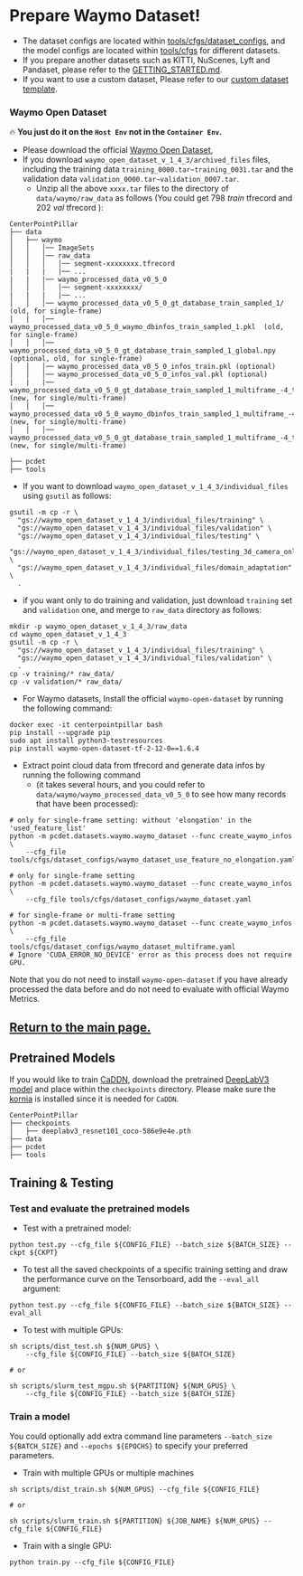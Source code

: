 

# Prepare Waymo Dataset!
- The dataset configs are located within [tools/cfgs/dataset_configs](../tools/cfgs/dataset_configs), and the model configs are located within [tools/cfgs](../tools/cfgs) for different datasets.
- If you prepare another datasets such as KITTI, NuScenes, Lyft and Pandaset, please refer to the [GETTING_STARTED.md](../docs/GETTING_STARTED.md).
- If you want to use a custom dataset, Please refer to our [custom dataset template](CUSTOM_DATASET_TUTORIAL.md).

### Waymo Open Dataset
🔥 **You just do it on the `Host Env` not in the `Container Env`.**
- Please download the official [Waymo Open Dataset](https://waymo.com/open/download/),
- If you download `waymo_open_dataset_v_1_4_3/archived_files` files, including the training data `training_0000.tar~training_0031.tar` and the validation data `validation_0000.tar~validation_0007.tar`.
  - Unzip all the above `xxxx.tar` files to the directory of `data/waymo/raw_data` as follows (You could get 798 *train* tfrecord and 202 *val* tfrecord ):

```
CenterPointPillar
├── data
│   ├── waymo
│   │   │── ImageSets
│   │   │── raw_data
│   │   │   │── segment-xxxxxxxx.tfrecord
|   |   |   |── ...
|   |   |── waymo_processed_data_v0_5_0
│   │   │   │── segment-xxxxxxxx/
|   |   |   |── ...
│   │   │── waymo_processed_data_v0_5_0_gt_database_train_sampled_1/  (old, for single-frame)
│   │   │── waymo_processed_data_v0_5_0_waymo_dbinfos_train_sampled_1.pkl  (old, for single-frame)
│   │   │── waymo_processed_data_v0_5_0_gt_database_train_sampled_1_global.npy (optional, old, for single-frame)
│   │   │── waymo_processed_data_v0_5_0_infos_train.pkl (optional)
│   │   │── waymo_processed_data_v0_5_0_infos_val.pkl (optional)
|   |   |── waymo_processed_data_v0_5_0_gt_database_train_sampled_1_multiframe_-4_to_0 (new, for single/multi-frame)
│   │   │── waymo_processed_data_v0_5_0_waymo_dbinfos_train_sampled_1_multiframe_-4_to_0.pkl (new, for single/multi-frame)
│   │   │── waymo_processed_data_v0_5_0_gt_database_train_sampled_1_multiframe_-4_to_0_global.np  (new, for single/multi-frame)

├── pcdet
├── tools
```

* If you want to download `waymo_open_dataset_v_1_4_3/individual_files` using `gsutil` as follows:
```shell
gsutil -m cp -r \
  "gs://waymo_open_dataset_v_1_4_3/individual_files/training" \
  "gs://waymo_open_dataset_v_1_4_3/individual_files/validation" \
  "gs://waymo_open_dataset_v_1_4_3/individual_files/testing" \
  "gs://waymo_open_dataset_v_1_4_3/individual_files/testing_3d_camera_only_detection" \
  "gs://waymo_open_dataset_v_1_4_3/individual_files/domain_adaptation" \
  .
```

- if you want only to do training and validation, just download `training` set and `validation` one, and merge to `raw_data` directory as follows: 
```shell
mkdir -p waymo_open_dataset_v_1_4_3/raw_data
cd waymo_open_dataset_v_1_4_3
gsutil -m cp -r \
  "gs://waymo_open_dataset_v_1_4_3/individual_files/training" \
  "gs://waymo_open_dataset_v_1_4_3/individual_files/validation" \
  .
cp -v training/* raw_data/
cp -v validation/* raw_data/
```

- For Waymo datasets, Install the official `waymo-open-dataset` by running the following command:
``` shell
docker exec -it centerpointpillar bash
pip install --upgrade pip
sudo apt install python3-testresources
pip install waymo-open-dataset-tf-2-12-0==1.6.4
```

- Extract point cloud data from tfrecord and generate data infos by running the following command
  - (it takes several hours, and you could refer to `data/waymo/waymo_processed_data_v0_5_0` to see how many records that have been processed):
``` shell
# only for single-frame setting: without 'elongation' in the 'used_feature_list'
python -m pcdet.datasets.waymo.waymo_dataset --func create_waymo_infos \
    --cfg_file tools/cfgs/dataset_configs/waymo_dataset_use_feature_no_elongation.yaml
    
# only for single-frame setting
python -m pcdet.datasets.waymo.waymo_dataset --func create_waymo_infos \
    --cfg_file tools/cfgs/dataset_configs/waymo_dataset.yaml

# for single-frame or multi-frame setting
python -m pcdet.datasets.waymo.waymo_dataset --func create_waymo_infos \
    --cfg_file tools/cfgs/dataset_configs/waymo_dataset_multiframe.yaml
# Ignore 'CUDA_ERROR_NO_DEVICE' error as this process does not require GPU.
```
Note that you do not need to install `waymo-open-dataset` if you have already processed the data before and do not need to evaluate with official Waymo Metrics.

## [Return to the main page.](../README.md)


## Pretrained Models
If you would like to train [CaDDN](../tools/cfgs/kitti_models/CaDDN.yaml), download the pretrained [DeepLabV3 model](https://download.pytorch.org/models/deeplabv3_resnet101_coco-586e9e4e.pth) and place within the `checkpoints` directory. Please make sure the [kornia](https://github.com/kornia/kornia) is installed since it is needed for `CaDDN`.
```
CenterPointPillar
├── checkpoints
│   ├── deeplabv3_resnet101_coco-586e9e4e.pth
├── data
├── pcdet
├── tools
```

## Training & Testing


### Test and evaluate the pretrained models
* Test with a pretrained model:
```shell script
python test.py --cfg_file ${CONFIG_FILE} --batch_size ${BATCH_SIZE} --ckpt ${CKPT}
```

* To test all the saved checkpoints of a specific training setting and draw the performance curve on the Tensorboard, add the `--eval_all` argument:
```shell script
python test.py --cfg_file ${CONFIG_FILE} --batch_size ${BATCH_SIZE} --eval_all
```

* To test with multiple GPUs:
```shell script
sh scripts/dist_test.sh ${NUM_GPUS} \
    --cfg_file ${CONFIG_FILE} --batch_size ${BATCH_SIZE}

# or

sh scripts/slurm_test_mgpu.sh ${PARTITION} ${NUM_GPUS} \
    --cfg_file ${CONFIG_FILE} --batch_size ${BATCH_SIZE}
```


### Train a model
You could optionally add extra command line parameters `--batch_size ${BATCH_SIZE}` and `--epochs ${EPOCHS}` to specify your preferred parameters.


* Train with multiple GPUs or multiple machines
```shell script
sh scripts/dist_train.sh ${NUM_GPUS} --cfg_file ${CONFIG_FILE}

# or

sh scripts/slurm_train.sh ${PARTITION} ${JOB_NAME} ${NUM_GPUS} --cfg_file ${CONFIG_FILE}
```

* Train with a single GPU:
```shell script
python train.py --cfg_file ${CONFIG_FILE}
```


